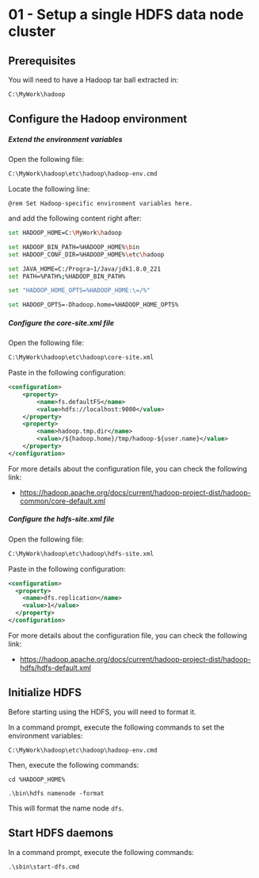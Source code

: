 # 01 - Setup a single HDFS data node cluster

## Prerequisites

You will need to have a Hadoop tar ball extracted in:

```sh
C:\MyWork\hadoop
```

## Configure the Hadoop environment

##### Extend the environment variables

Open the following file:

```sh
C:\MyWork\hadoop\etc\hadoop\hadoop-env.cmd
```

Locate the following line:

```
@rem Set Hadoop-specific environment variables here.
```

and add the following content right after:

```sh
set HADOOP_HOME=C:\MyWork\hadoop

set HADOOP_BIN_PATH=%HADOOP_HOME%\bin
set HADOOP_CONF_DIR=%HADOOP_HOME%\etc\hadoop

set JAVA_HOME=C:/Progra~1/Java/jdk1.8.0_221
set PATH=%PATH%;%HADOOP_BIN_PATH%

set "HADOOP_HOME_OPTS=%HADOOP_HOME:\=/%"

set HADOOP_OPTS=-Dhadoop.home=%HADOOP_HOME_OPTS%
```

##### Configure the core-site.xml file

Open the following file:

```sh
C:\MyWork\hadoop\etc\hadoop\core-site.xml
```

Paste in the following configuration:

```xml
<configuration>
    <property>
        <name>fs.defaultFS</name>
        <value>hdfs://localhost:9000</value>
    </property>
    <property>
        <name>hadoop.tmp.dir</name>
        <value>/${hadoop.home}/tmp/hadoop-${user.name}</value>
    </property>
</configuration>
```

For more details about the configuration file, you can check the following link:

 - https://hadoop.apache.org/docs/current/hadoop-project-dist/hadoop-common/core-default.xml

##### Configure the hdfs-site.xml file

Open the following file:

```sh
C:\MyWork\hadoop\etc\hadoop\hdfs-site.xml
```

Paste in the following configuration:

```xml
<configuration>
  <property>
    <name>dfs.replication</name>
    <value>1</value>
  </property>
</configuration>
```

For more details about the configuration file, you can check the following link:

- https://hadoop.apache.org/docs/current/hadoop-project-dist/hadoop-hdfs/hdfs-default.xml

## Initialize HDFS

Before starting using the HDFS, you will need to format it.

In a command prompt, execute the following commands to set the environment variables:

```
C:\MyWork\hadoop\etc\hadoop\hadoop-env.cmd
```

Then, execute the following commands:

```
cd %HADOOP_HOME%

.\bin\hdfs namenode -format
```

This will format the name node `dfs`.

## Start HDFS daemons

In a command prompt, execute the following commands:

```
.\sbin\start-dfs.cmd
```
